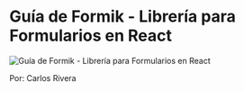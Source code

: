 # Guía de Formik  - Librería para Formularios en React

![Guía de Formik  - Librería para Formularios en React](https://raw.githubusercontent.com/falconmasters/formularios-react-formik/codigo_base/img/thumb.png)

Por: Carlos Rivera
